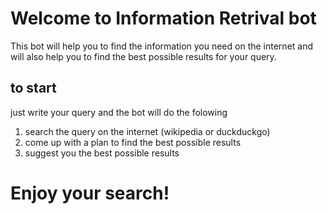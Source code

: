 # Welcome to Information Retrival bot

This bot will help you to find the information you need on the internet and will also help you to find the best possible results for your query.

## to start

just write your query and the bot will do the folowing

1. search the query on the internet (wikipedia or duckduckgo)
2. come up with a plan to find the best possible results
3. suggest you the best possible results

# Enjoy your search!
